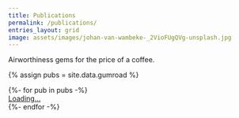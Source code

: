```yaml
---
title: Publications
permalink: /publications/
entries_layout: grid
image: assets/images/johan-van-wambeke-_2VioFUgQVg-unsplash.jpg
---
```


Airworthiness gems for the price of a coffee.

{% assign pubs = site.data.gumroad %}
<script src="https://gumroad.com/js/gumroad-embed.js"></script>

<div class="entries-{{ page.entries_layout | default: 'list' }}">
  {%- for pub in pubs -%}
    <article class="entry">
      <div class="gumroad-product-embed"><a href="{{ pub.short_url }}">Loading...</a></div>
    </article>
  {%- endfor -%}
</div>
